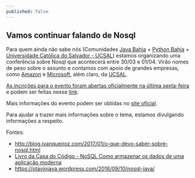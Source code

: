 ```yaml
---
published: false
---
```

## Vamos continuar falando de Nosql

Para quem ainda não sabe nós (Comunidades [Java Bahia](https://twitter.com/javabahia?lang=en) + [Python Bahia](https://groups.google.com/forum/#!forum/grupy-ba) + [Universidade Católica do Salvador - UCSAL](www.ucsal.br)) estamos organizando uma conferência sobre Nosql que acontecerá entre 30/03 e 01/04. Virão nomes de peso sobre o assunto e contamos com apoio de grandes empresas, como [Amazon](https://twitter.com/awscloud?lang=en) e [Microsoft](https://twitter.com/Microsoft?lang=en), além claro, da [UCSAL](https://twitter.com/ucsaloficial?lang=en).

[As incrições para o evento foram abertas oficialmente na última sexta-feira](http://javabahia.blogspot.com.br/2017/02/abertas-as-inscricoes-para-nosqlba-2017.html) e podem ser feitas nesse [link](http://inscricao.nosqlba.org/).

Mais informações do evento podem ser obtidas no [site oficial](http://nosqlba.org/).

Para ajudar a trazer mais informações sobre o tema, estamos divulgando informações a respeito.


Fontes:
- http://blog.ivanqueiroz.com/2017/01/o-que-devo-saber-sobre-nosql.html
- [Livro da Casa do Código - NoSQL Como armazenar os dados de uma aplicação moderna](https://www.casadocodigo.com.br/products/livro-nosql)
- https://otaviojava.wordpress.com/2016/09/10/nosql-java/
